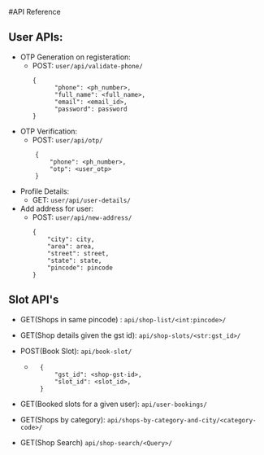 #API Reference

## User APIs:

- OTP Generation on registeration:
    - POST: ```user/api/validate-phone/``` <br/>
        ```
        {
              "phone": <ph_number>,
              "full_name": <full_name>,
              "email": <email_id>,
              "password": password
        }
        ```
- OTP Verification:
    - POST: ```user/api/otp/```<br/>
    ```
        {
            "phone": <ph_number>,
            "otp": <user_otp>
        }
  ```
- Profile Details:
    - GET: ```user/api/user-details/```
- Add address for user:
    - POST: ```user/api/new-address/```<br/>
        ```
        {
            "city": city,
            "area": area,
            "street": street,
            "state": state,
            "pincode": pincode
        }
        ```
## Slot API's

- GET(Shops in same pincode)        : ```api/shop-list/<int:pincode>/```
- GET(Shop details given the gst id): ```api/shop-slots/<str:gst_id>/``` 
- POST(Book Slot): ```api/book-slot/```
    - ```
        {
            "gst_id": <shop-gst-id>,
            "slot_id": <slot_id>, 
        }
      ```
- GET(Booked slots for a given user): ```api/user-bookings/```
- GET(Shops by category): ```api/shops-by-category-and-city/<category-code>/```
           
- GET(Shop Search) ```api/shop-search/<Query>/```    
        
